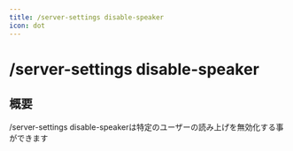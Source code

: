 ```yaml
---
title: /server-settings disable-speaker
icon: dot
---
```


# /server-settings disable-speaker
## 概要
/server-settings disable-speakerは特定のユーザーの読み上げを無効化する事ができます
